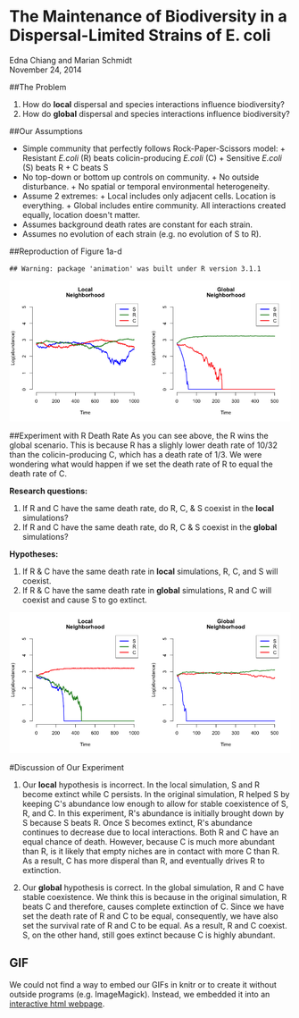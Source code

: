 # The Maintenance of Biodiversity in a Dispersal-Limited Strains of E. coli
Edna Chiang and Marian Schmidt  
November 24, 2014  


##The Problem
1. How do **local** dispersal and species interactions influence biodiversity? 
2. How do **global** dispersal and species interactions influence biodiversity?


##Our Assumptions
* Simple community that perfectly follows Rock-Paper-Scissors model:
      + Resistant *E.coli* (R) beats colicin-producing *E.coli* (C)
      + Sensitive *E.coli* (S) beats R 
      + C beats S 
* No top-down or bottom up controls on community.
      + No outside disturbance.
      + No spatial or temporal environmental heterogeneity.
* Assume 2 extremes:
      + Local includes only adjacent cells.  Location is everything.
      + Global includes entire community.  All interactions created equally, location doesn't matter.
* Assumes background death rates are constant for each strain.
* Assumes no evolution of each strain (e.g. no evolution of S to R).


##Reproduction of Figure 1a-d

```
## Warning: package 'animation' was built under R version 3.1.1
```

![plot of chunk unnamed-chunk-1](./assignment05_files/figure-html/unnamed-chunk-1.png) 





##Experiment with R Death Rate 
As you can see above, the R wins the global scenario.  This is because R has a slighly lower death rate of 10/32 than the colicin-producing C, which has a death rate of 1/3.  We were wondering what would happen if we set the death rate of R to equal the death rate of C.

**Research questions:**  
1.  If R and C have the same death rate, do R, C, & S coexist in the **local** simulations?  
2.  If R and C have the same death rate, do R, C & S coexist in the **global** simulations?  

**Hypotheses:**   
1.  If R & C have the same death rate in **local** simulations, R, C, and S will coexist.  
2.  If R & C have the same death rate in **global** simulations, R and C will coexist and cause S to go extinct.   


![plot of chunk unnamed-chunk-2](./assignment05_files/figure-html/unnamed-chunk-2.png) 


#Discussion of Our Experiment
1. Our **local** hypothesis is incorrect. In the local simulation, S and R become extinct while C persists. In the original simulation, R helped S by keeping C's abundance low enough to allow for stable coexistence of S, R, and C. In this experiment, R's abundance is initially brought down by S because S beats R. Once S becomes extinct, R's abundance continues to decrease due to local interactions. Both R and C have an equal chance of death. However, because C is much more abundant than R, is it likely that empty niches are in contact with more C than R. As a result, C has more disperal than R, and eventually drives R to extinction.

2. Our **global** hypothesis is correct. In the global simulation, R and C have stable coexistence.  We think this is because in the original simulation, R beats C and therefore, causes complete extinction of C.  Since we have set the death rate of R and C to be equal, consequently, we have also set the survival rate of R and C to be equal.  As a result, R and C coexist.  S, on the other hand, still goes extinct because C is highly abundant. 



## GIF
We could not find a way to embed our GIFs in knitr or to create it without outside programs (e.g. ImageMagick).  Instead, we embedded it into an [interactive html webpage](https://cdn.rawgit.com/chianged/assignment05/master/GIF_related_files/GIFwebpage.html).




